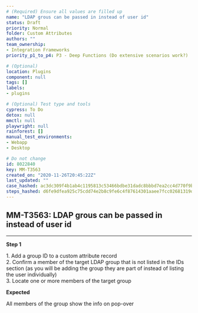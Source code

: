 ```yaml
---
# (Required) Ensure all values are filled up
name: "LDAP grous can be passed in instead of user id"
status: Draft
priority: Normal
folder: Custom Attributes
authors: ""
team_ownership:
- Integration Frameworks
priority_p1_to_p4: P3 - Deep Functions (Do extensive scenarios work?)

# (Optional)
location: Plugins
component: null
tags: []
labels:
- plugins

# (Optional) Test type and tools
cypress: To Do
detox: null
mmctl: null
playwright: null
rainforest: []
manual_test_environments:
- Webapp
- Desktop

# Do not change
id: 8022840
key: MM-T3563
created_on: "2020-11-26T20:45:22Z"
last_updated: ""
case_hashed: ac3dc309f4b1ab4c1195813c53466bdbe31dadc8bbbd7ea2cc4d770f9b1e1f7de3978513533cdfa4be6fe1de16d32275
steps_hashed: d6fe9dfea925c75cdd74e2b8c9fe6c4f87614301aaee7fcc02681319dfe24615eaeaf5fd055f72a60c9358b0791d0c7a
---
```


<!-- (Auto-generated) Based on frontmatter's "key" and "name" -->

## MM-T3563: LDAP grous can be passed in instead of user id

---

**Step 1**

1\. Add a group ID to a custom attribute record\
2\. Confirm a member of the target LDAP group that is not listed in the IDs section (as you will be adding the group they are part of instead of listing the user individually)\
3\. Locate one or more members of the target group

**Expected**

All members of the group show the info on pop-over
